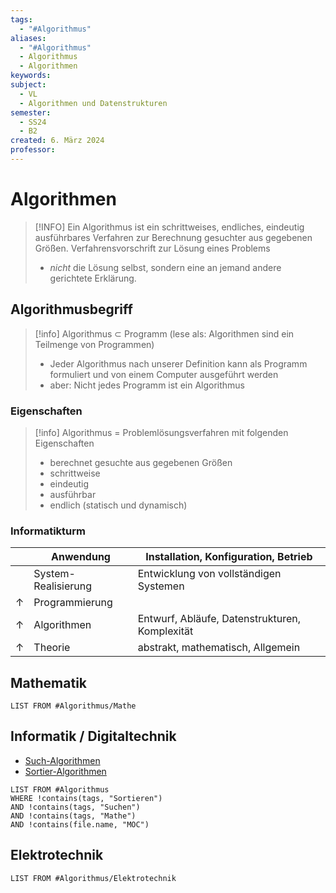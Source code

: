 ```yaml
---
tags:
  - "#Algorithmus"
aliases:
  - "#Algorithmus"
  - Algorithmus
  - Algorithmen
keywords: 
subject:
  - VL
  - Algorithmen und Datenstrukturen
semester:
  - SS24
  - B2
created: 6. März 2024
professor:
---
```

 

# Algorithmen

> [!INFO] Ein Algorithmus ist ein schrittweises, endliches, eindeutig ausführbares Verfahren zur Berechnung gesuchter aus gegebenen Größen.
> Verfahrensvorschrift zur Lösung eines Problems
> - *nicht* die Lösung selbst, sondern eine an jemand andere gerichtete Erklärung.


## Algorithmusbegriff

> [!info] Algorithmus $\subset$ Programm
> (lese als: Algorithmen sind ein Teilmenge von Programmen)
> - Jeder Algorithmus nach unserer Definition kann als Programm formuliert und von einem Computer ausgeführt werden
> - aber: Nicht jedes Programm ist ein Algorithmus

### Eigenschaften

> [!info] Algorithmus = Problemlösungsverfahren mit folgenden Eigenschaften
> - berechnet gesuchte aus gegebenen Größen
> - schrittweise
> - eindeutig
> - ausführbar
> - endlich (statisch und dynamisch)


### Informatikturm

|            | Anwendung           | Installation, Konfiguration, Betrieb           |
| ---------- | ------------------- | ---------------------------------------------- |
|            | System-Realisierung | Entwicklung von vollständigen Systemen         |
| $\uparrow$ | Programmierung      |                                                | 
| $\uparrow$ | Algorithmen         | Entwurf, Abläufe, Datenstrukturen, Komplexität |
| $\uparrow$ | Theorie             | abstrakt, mathematisch, Allgemein              |



## Mathematik

```dataview
LIST FROM #Algorithmus/Mathe 
```

## Informatik / Digitaltechnik

- [Such-Algorithmen](DS-Algo/{MOC}%20Suchen.md)
- [Sortier-Algorithmen](DS-Algo/{MOC}%20Sortieren.md)

```dataview
LIST FROM #Algorithmus 
WHERE !contains(tags, "Sortieren")
AND !contains(tags, "Suchen")
AND !contains(tags, "Mathe")
AND !contains(file.name, "MOC")
```

## Elektrotechnik

```dataview
LIST FROM #Algorithmus/Elektrotechnik 
```